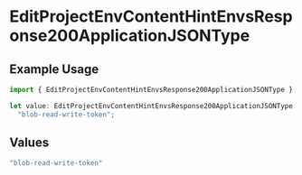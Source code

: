 # EditProjectEnvContentHintEnvsResponse200ApplicationJSONType

## Example Usage

```typescript
import { EditProjectEnvContentHintEnvsResponse200ApplicationJSONType } from "@vercel/sdk/models/operations";

let value: EditProjectEnvContentHintEnvsResponse200ApplicationJSONType =
  "blob-read-write-token";
```

## Values

```typescript
"blob-read-write-token"
```